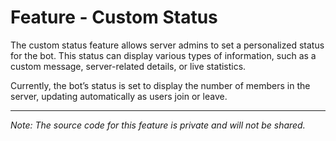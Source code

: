# Feature - Custom Status

The custom status feature allows server admins to set a personalized status for the bot. This status can display various types of information, such as a custom message, server-related details, or live statistics.  

Currently, the bot’s status is set to display the number of members in the server, updating automatically as users join or leave.  

---  

*Note: The source code for this feature is private and will not be shared.*  

<!-- 📄 Last edited by SyntexDev -->
